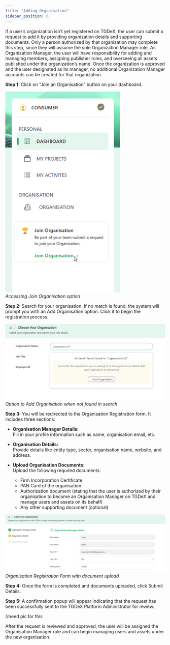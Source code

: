 ```yaml
---
title: "Adding Organisation"
sidebar_position: 6
---
```


If a user’s organization isn’t yet registered on TGDeX, the user can submit a request to add it by providing organization details and supporting documents. Only a person authorized by that organization may complete this step, since they will assume the sole Organization Manager role. As Organization Manager, the user will have responsibility for adding and managing members, assigning publisher roles, and overseeing all assets published under the organization’s name. Once the organization is approved and the user designated as its manager, no additional Organization Manager accounts can be created for that organization.

**Step 1:** Click on “Join an Organisation” button on your dashboard.

![Accessing Join Organisation option](images/access_join_organisation.png)<br/>
*Accessing Join Organisation option*

**Step 2:** Search for your organisation. If no match is found, the system will prompt you with an Add Organisation option. Click it to begin the registration process.

![Option to Add Organisation when not found in search](images/add_organisation_not_found.png)<br/>
*Option to Add Organisation when not found in search*

**Step 3:** You will be redirected to the Organisation Registration form. It includes three sections:

- **Organisation Manager Details:**  
  Fill in your profile information such as name, organisation email, etc.

- **Organisation Details:**  
  Provide details like entity type, sector, organisation name, website, and address.

- **Upload Organisation Documents:**  
  Upload the following required documents:
    - Firm Incorporation Certificate
    - PAN Card of the organisation
    - Authorization document (stating that the user is authorized by their organisation to become an Organisation Manager on TGDeX and manage users and assets on its behalf)
    - Any other supporting document (optional)

![Organisation Registration Form with document upload](images/registration_form_doc_upload.png)<br/>
*Organisation Registration Form with document upload*

**Step 4:** Once the form is completed and documents uploaded, click Submit Details.

[//]: # (![Accessing Join Organisation from the Dashboard]&#40;images/access_join_organisation.png&#41;<br/>)

[//]: # (*Accessing Join Organisation from the Dashboard*)

**Step 5:** A confirmation popup will appear indicating that the request has been successfully sent to the TGDeX Platform Administrator for review.

[//]: # (![Accessing Join Organisation from the Dashboard]&#40;images/access_join_organisation.png&#41;<br/>)

[//]: # (*Accessing Join Organisation from the Dashboard*)

//need pic for this

After the request is reviewed and approved, the user will be assigned the Organisation Manager role and can begin managing users and assets under the new organisation.

